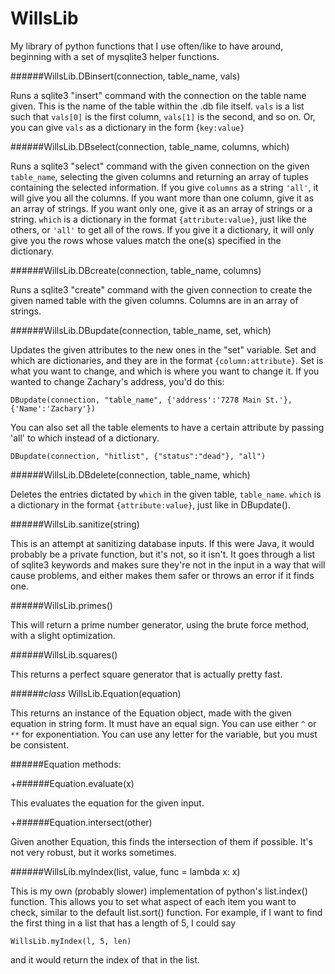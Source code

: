 WillsLib
========

My library of python functions that I use often/like to have around, beginning with a set of mysqlite3 helper functions. 


######WillsLib.DBinsert(connection, table_name, vals)

Runs a sqlite3 "insert" command with the connection on the table name given. This is the name of the table within the .db file itself. `vals` is a list such that `vals[0]` is the first column, `vals[1]` is the second, and so on. Or, you can give `vals` as a dictionary in the form {`key:value}`


######WillsLib.DBselect(connection, table_name, columns, which)
	
Runs a sqlite3 "select" command with the given connection on the given `table_name`, selecting the given columns and returning an array of tuples containing the selected information. If you give `columns` as a string `'all'`, it will give you all the columns. If you want more than one column, give it as an array of strings. If you want only one, give it as an array of strings or a string. `which` is a dictionary in the format `{attribute:value}`, just like the others, or `'all'` to get all of the rows. If you give it a dictionary, it will only give you the rows whose values match the one(s) specified in the dictionary.  


######WillsLib.DBcreate(connection, table_name, columns)

Runs a sqlite3 "create" command with the given connection to create the given named table with the given columns. Columns are in an array of strings. 


######WillsLib.DBupdate(connection, table_name, set, which)

Updates the given attributes to the new ones in the "set" variable. Set and which are dictionaries, and they are in the format `{column:attribute}`. Set is what you want to change, and which is where you want to change it. If you wanted to change Zachary's address, you'd do this:
	
    DBupdate(connection, "table_name", {'address':'7278 Main St.'}, {'Name':'Zachary'})


You can also set all the table elements to have a certain attribute by passing 'all' to which instead of a dictionary. 
	
    DBupdate(connection, "hitlist", {"status":"dead"}, "all")


######WillsLib.DBdelete(connection, table_name, which)

Deletes the entries dictated by `which` in the given table, `table_name`. `which` is a dictionary in the format `{attribute:value}`, just like in DBupdate(). 

######WillsLib.sanitize(string)

This is an attempt at sanitizing database inputs. If this were Java, it would probably be a private function, but it's not, so it isn't. It goes through a list of sqlite3 keywords and makes sure they're not in the input in a way that will cause problems, and either makes them safer or throws an error if it finds one.

######WillsLib.primes()

This will return a prime number generator, using the brute force method, with a slight optimization. 


######WillsLib.squares()

This returns a perfect square generator that is actually pretty fast. 

######*class* WillsLib.Equation(equation)

This returns an instance of the Equation object, made with the given equation in string form. It must have an equal sign. You can use either `^` or `**` for exponentiation. You can use any letter for the variable, but you must be consistent. 

######Equation methods:

+######Equation.evaluate(x)

This evaluates the equation for the given input. 

+######Equation.intersect(other)

Given another Equation, this finds the intersection of them if possible. It's not very robust, but it works sometimes. 

######WillsLib.myIndex(list, value, func = lambda x: x)

This is my own (probably slower) implementation of python's list.index() function. This allows you to set what aspect of each item you 
want to check, similar to the default list.sort() function. For example, if I want to find the first thing in a list that has a length 
of 5, I could say

```
WillsLib.myIndex(l, 5, len)
```

and it would return the index of that in the list. 